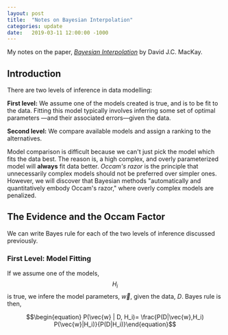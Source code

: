 ```yaml
---
layout: post
title:  "Notes on Bayesian Interpolation"
categories: update
date:   2019-03-11 12:00:00 -1000
---
```


My notes on the paper, [_Bayesian Interpolation_](http://citeseerx.ist.psu.edu/viewdoc/summary?doi=10.1.1.27.9072) by David J.C. MacKay.

## Introduction

There are two levels of inference in data modelling:

**First level:** We assume one of the models created is true, and is to be fit to the data. Fitting this model typically involves inferring some set of optimal parameters &mdash;and their associated errors&mdash;given the data.

**Second level:** We compare available models and assign a ranking to the alternatives.

Model comparison is difficult because we can't just pick the model which fits the data best. The reason is, a high complex, and overly parameterized model will **always** fit data better. _Occam's razor_ is the principle that unnecessarily complex models should not be preferred over simpler ones. However, we will discover that Bayesian methods "automatically and quantitatively embody Occam's razor," where overly complex models are penalized.

## The Evidence and the Occam Factor

We can write Bayes rule for each of the two levels of inference discussed previously.

### First Level: Model Fitting

If we assume one of the models, $$H_i$$ is true, we infere the model parameters, $\vec{w}$, given the data, $D$. Bayes rule is then,

$$\begin{equation} P(\vec{w} | D, H_i)= \frac{P(D|\vec{w},H_i) P(\vec{w}|H_i)}{P(D|H_i)}\end{equation}$$
